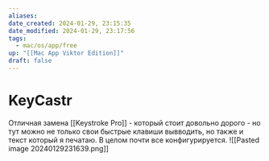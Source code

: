 ```yaml
---
aliases: 
date_created: 2024-01-29, 23:15:35
date_modified: 2024-01-29, 23:17:56
tags:
  - mac/os/app/free
up: "[[Mac App Viktor Edition]]"
draft: false
---
```

# KeyCastr

Отличная замена [[Keystroke Pro]] - который стоит довольно дорого - но тут можно не только свои быстрые клавиши вывводить, но также и текст который я печатаю. В целом почти все конфигурируется. 
![[Pasted image 20240129231639.png]]
